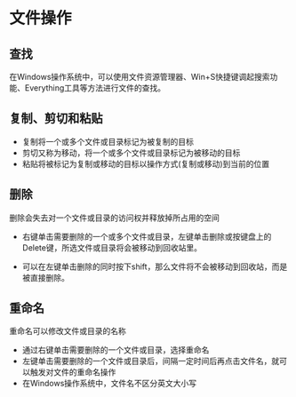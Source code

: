# 文件操作

## 查找

在Windows操作系统中，可以使用文件资源管理器、Win+S快捷键调起搜索功能、Everything工具等方法进行文件的查找。



## 复制、剪切和粘贴

- 复制将一个或多个文件或目录标记为被复制的目标
- 剪切又称为移动，将一个或多个文件或目录标记为被移动的目标
- 粘贴将被标记为复制或移动的目标以操作方式(复制或移动)到当前的位置



## 删除

删除会失去对一个文件或目录的访问权并释放掉所占用的空间

- 右键单击需要删除的一个或多个文件或目录，左键单击删除或按键盘上的Delete键，所选文件或目录将会被移动到回收站里。

- 可以在左键单击删除的同时按下shift，那么文件将不会被移动到回收站，而是被直接删除。



## 重命名

重命名可以修改文件或目录的名称

- 通过右键单击需要删除的一个文件或目录，选择重命名
- 左键单击需要删除的一个文件或目录后，间隔一定时间后再点击文件名，就可以触发对文件的重命名操作
- 在Windows操作系统中，文件名不区分英文大小写



